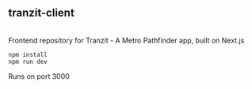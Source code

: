 ## tranzit-client

<br>
Frontend repository for Tranzit - A Metro Pathfinder app, built on Next.js

```
npm install
npm run dev
```

Runs on port 3000

